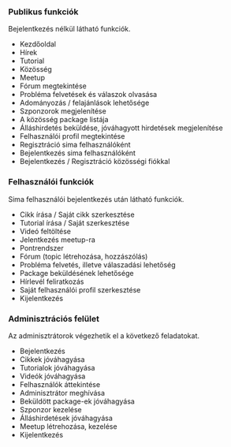 <h3>Publikus funkciók</h3>

<p>
	Bejelentkezés nélkül látható funkciók.
	<ul>
		<li>Kezdőoldal</li>
		<li>Hírek</li>
		<li>Tutorial</li>
		<li>Közösség</li>
		<li>Meetup</li>
		<li>Fórum megtekintése</li>
		<li>Probléma felvetések és válaszok olvasása</li>
		<li>Adományozás / felajánlások lehetősége</li>
		<li>Szponzorok megjelenítése</li>
		<li>A közösség package listája</li>
		<li>Álláshirdetés beküldése, jóváhagyott hirdetések megjelenítése</li>
		<li>Felhasználói profil megtekintése</li>
		<li>Regisztráció sima felhasználóként</li>
		<li>Bejelentkezés sima felhasználóként</li>
		<li>Bejelentkezés / Regisztráció közösségi fiókkal</li>
	</ul>
</p>

<h3>Felhasználói funkciók</h3>
<p>
	Sima felhasználói bejelentkezés után látható funkciók.
	<ul>
		<li>Cikk írása / Saját cikk szerkesztése</li>
		<li>Tutorial írása / Saját szerkesztése</li>
		<li>Videó feltöltése</li>
		<li>Jelentkezés meetup-ra</li>
		<li>Pontrendszer</li>
		<li>Fórum (topic létrehozása, hozzászólás)</li>
		<li>Probléma felvetés, illetve válaszadási lehetőség</li>
		<li>Package beküldésének lehetősége</li>
		<li>Hírlevél feliratkozás</li>
		<li>Saját felhasználói profil szerkesztése</li>
		<li>Kijelentkezés</li>
	</ul>
</p>
<h3>Adminisztrációs felület</h3>
<p>
	Az adminisztrátorok végezhetik el a következő feladatokat.
	<ul>
		<li>Bejelentkezés</li>
		<li>Cikkek jóváhagyása</li>
		<li>Tutorialok jóváhagyása</li>
		<li>Videók jóváhagyása</li>
		<li>Felhasználók áttekintése</li>
		<li>Adminisztrátor meghívása</li>
		<li>Beküldött package-ek jóváhagyása</li>
		<li>Szponzor kezelése</li>
		<li>Álláshirdetések jóváhagyása</li>
		<li>Meetup létrehozása, kezelése</li>
		<li>Kijelentkezés</li>
	</ul>
</p>
